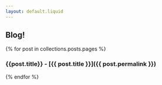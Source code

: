 ```yaml
---
layout: default.liquid
---
```

## Blog!

{% for post in collections.posts.pages %}
### {{post.title}} - [{{ post.title }}]({{ post.permalink }})
{% endfor %}
